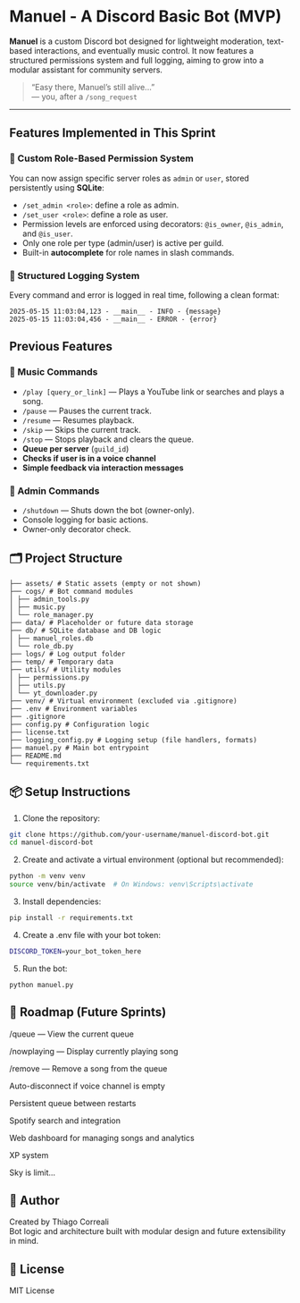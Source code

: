 # Manuel - A Discord Basic Bot (MVP)

**Manuel** is a custom Discord bot designed for lightweight moderation, text-based interactions, and eventually music control. It now features a structured permissions system and full logging, aiming to grow into a modular assistant for community servers.

> “Easy there, Manuel’s still alive...”  
> — you, after a `/song_request`

---
## Features Implemented in This Sprint

### 🔐 Custom Role-Based Permission System
You can now assign specific server roles as `admin` or `user`, stored persistently using **SQLite**:

- `/set_admin <role>`: define a role as admin.
- `/set_user <role>`: define a role as user.
- Permission levels are enforced using decorators: `@is_owner`, `@is_admin`, and `@is_user`.
- Only one role per type (admin/user) is active per guild.
- Built-in **autocomplete** for role names in slash commands.


### 📝 Structured Logging System
Every command and error is logged in real time, following a clean format:

```text
2025-05-15 11:03:04,123 - __main__ - INFO - {message}
2025-05-15 11:03:04,456 - __main__ - ERROR - {error}
```

##  Previous Features

### 🎵 Music Commands
- `/play [query_or_link]` — Plays a YouTube link or searches and plays a song.
- `/pause` — Pauses the current track.
- `/resume` — Resumes playback.
- `/skip` — Skips the current track.
- `/stop` — Stops playback and clears the queue.
- **Queue per server** (`guild_id`)
- **Checks if user is in a voice channel**
- **Simple feedback via interaction messages**

### 👑 Admin Commands
- `/shutdown` — Shuts down the bot (owner-only).
- Console logging for basic actions.
- Owner-only decorator check.

## 🗂️ Project Structure
```
├── assets/ # Static assets (empty or not shown)
├── cogs/ # Bot command modules
│ ├── admin_tools.py
│ ├── music.py
│ └── role_manager.py
├── data/ # Placeholder or future data storage
├── db/ # SQLite database and DB logic
│ ├── manuel_roles.db
│ └── role_db.py
├── logs/ # Log output folder
├── temp/ # Temporary data
├── utils/ # Utility modules
│ ├── permissions.py
│ ├── utils.py
│ └── yt_downloader.py
├── venv/ # Virtual environment (excluded via .gitignore)
├── .env # Environment variables
├── .gitignore
├── config.py # Configuration logic
├── license.txt
├── logging_config.py # Logging setup (file handlers, formats)
├── manuel.py # Main bot entrypoint
├── README.md
└── requirements.txt
```

## 📦 Setup Instructions

1. Clone the repository:
```bash
git clone https://github.com/your-username/manuel-discord-bot.git
cd manuel-discord-bot
```
2. Create and activate a virtual environment (optional but recommended):
```bash
python -m venv venv
source venv/bin/activate  # On Windows: venv\Scripts\activate
```
3. Install dependencies:
```bash
pip install -r requirements.txt
```
4. Create a .env file with your bot token:
```bash
DISCORD_TOKEN=your_bot_token_here
```
5. Run the bot:
```
python manuel.py
```

## 🧭 Roadmap (Future Sprints)
/queue — View the current queue

/nowplaying — Display currently playing song

/remove — Remove a song from the queue

Auto-disconnect if voice channel is empty

Persistent queue between restarts

Spotify search and integration

Web dashboard for managing songs and analytics

XP system

Sky is limit...

## 👤 Author
Created by Thiago Correali <br>
Bot logic and architecture built with modular design and future extensibility in mind.

## 📝 License
MIT License
